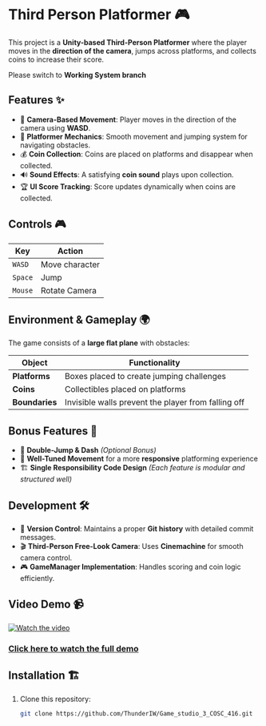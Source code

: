 <h1>Third Person Platformer 🎮</h1>  

This project is a **Unity-based Third-Person Platformer** where the player moves in the **direction of the camera**, jumps across platforms, and collects coins to increase their score.

<p>Please switch to <strong>Working System branch</strong> </p>

## Features ✨  

- 🎥 **Camera-Based Movement**: Player moves in the direction of the camera using **WASD**.  
- 🏃 **Platformer Mechanics**: Smooth movement and jumping system for navigating obstacles.  
- 💰 **Coin Collection**: Coins are placed on platforms and disappear when collected.  
- 🔊 **Sound Effects**: A satisfying **coin sound** plays upon collection.  
- 🏆 **UI Score Tracking**: Score updates dynamically when coins are collected.  

## Controls 🎮  

| Key      | Action                        |
|----------|------------------------------|
| `WASD`   | Move character               |
| `Space`  | Jump                         |
| `Mouse`  | Rotate Camera                 |

## Environment & Gameplay 🌍  

The game consists of a **large flat plane** with obstacles:  

| Object       | Functionality                                  |
|-------------|----------------------------------------------|
| **Platforms** | Boxes placed to create jumping challenges  |
| **Coins**     | Collectibles placed on platforms           |
| **Boundaries** | Invisible walls prevent the player from falling off |

## Bonus Features 🌟  

- 🚀 **Double-Jump & Dash** *(Optional Bonus)*  
- 🎯 **Well-Tuned Movement** for a more **responsive** platforming experience  
- 🏗 **Single Responsibility Code Design** *(Each feature is modular and structured well)*  

## Development 🛠  

- 🔄 **Version Control**: Maintains a proper **Git history** with detailed commit messages.  
- 🎬 **Third-Person Free-Look Camera**: Uses **Cinemachine** for smooth camera control.  
- 🎮 **GameManager Implementation**: Handles scoring and coin logic efficiently.  

## Video Demo 📹  
[![Watch the video](https://img.youtube.com/vi/rLPyWQTYMyA/maxresdefault.jpg)](https://youtu.be/rLPyWQTYMyA)  

### [Click here to watch the full demo](https://youtu.be/rLPyWQTYMyA)  

## Installation 🏗  

1. Clone this repository:  
   ```sh
   git clone https://github.com/ThunderIW/Game_studio_3_COSC_416.git

 
